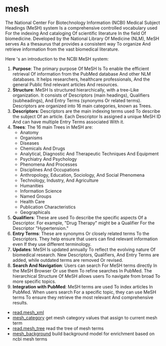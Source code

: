 ﻿# mesh

The National Center For Biotechnology Information (NCBI) Medical Subject Headings (MeSH) 
 system Is a comprehensive controlled vocabulary used For the indexing And cataloging Of 
 scientific literature In the field Of biomedicine. Developed by the National Library Of 
 Medicine (NLM), MeSH serves As a thesaurus that provides a consistent way To organize And 
 retrieve information from the vast biomedical literature.
 
 Here 's an introduction to the NCBI MeSH system:
 
 1. **Purpose**: The primary purpose Of MeSH Is To enable the efficient retrieval Of information from
      the PubMed database And other NLM databases. It helps researchers, healthcare professionals, And 
      the general Public find relevant articles And resources.
 2. **Structure**: MeSH Is structured hierarchically, with a tree-Like organization. It consists of 
      Descriptors (main headings), Qualifiers (subheadings), And Entry Terms (synonyms Or related terms). 
      Descriptors are organized into 16 main categories, known as Trees.
 3. **Descriptors**: Descriptors are the main indexing terms used To describe the subject Of an 
      article. Each Descriptor Is assigned a unique MeSH ID And can have multiple Entry Terms associated
      With it.
 4. **Trees**: The 16 main Trees in MeSH are: 
     - Anatomy
     - Organisms
     - Diseases
     - Chemicals And Drugs
     - Analytical, Diagnostic And Therapeutic Techniques And Equipment
     - Psychiatry And Psychology
     - Phenomena And Processes
     - Disciplines And Occupations
     - Anthropology, Education, Sociology, And Social Phenomena
     - Technology, Industry, And Agriculture
     - Humanities
     - Information Science
     - Named Groups
     - Health Care
     - Publication Characteristics
     - Geographicals
 5. **Qualifiers**: These are used To describe the specific aspects Of a Descriptor. For example, "Drug 
      Therapy" might be a Qualifier For the Descriptor "Hypertension."
 6. **Entry Terms**: These are synonyms Or closely related terms To the Descriptors. They help ensure that
      users can find relevant information even If they use different terminology.
 7. **Updates**: MeSH Is updated annually To reflect the evolving nature Of biomedical research. New 
      Descriptors, Qualifiers, And Entry Terms are added, while outdated terms are removed Or revised.
 8. **Search And Navigation**: Users can search For MeSH terms directly In the MeSH Browser Or use them 
      To refine searches In PubMed. The hierarchical Structure Of MeSH allows users To navigate from broad 
      To more specific topics.
 9. **Integration with PubMed**: MeSH terms are used To index articles In PubMed. When users search For a 
      specific topic, they can use MeSH terms To ensure they retrieve the most relevant And comprehensive 
      results.

+ [read.mesh_xml](mesh/read.mesh_xml.1) 
+ [mesh_category](mesh/mesh_category.1) get mesh category values that assign to current mesh term
+ [read.mesh_tree](mesh/read.mesh_tree.1) read the tree of mesh terms
+ [mesh_background](mesh/mesh_background.1) build background model for enrichment based on ncbi mesh terms
